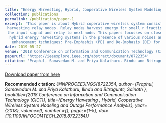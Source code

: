 ```yaml
---
title: "Energy Harvesting, Hybrid, Cooperative Wireless System Modeling and Outage Performance Analysis"
collection: publications
permalink: /publication/paper-1
excerpt: 'This paper is about Hybrid coperative wireless system consisting of analog and digital link with energy
 harvesting relay nodes. Relay nodes harvest energy for small 𝜏 fraction and uses this harvested energy to process
 the input signal and relay to next node. This papers focusses on closed loop form of outage probability of these
  hybrid energy harvesting systems in the presence of various noises and purports the usage of 2 signal
   enhancement techniques: Pre-Emphashis (PE) and De-Emphasis (DE) for lowering the outage probability'
date: 2019-05-27
venue: '2018 Conference on Information and Communication Technology (CICT)'
paperurl: 'https://ieeexplore.ieee.org/abstract/document/8722354'
citation: 'Praphul, Samavedam M. and Priya Kalathuru, Bindu and Bitragunta, Sainath (2019). &quot;Energy Harvesting, Hybrid, Cooperative Wireless System Modeling and Outage Performance Analysis.&quot; <i>2018 Conference on Information and Communication Technology (CICT)</i>. 1(1).'
---
```


[Download paper from here](https://ieeexplore.ieee.org/abstract/document/8722354)

__Recommended citation:__ 
<i>@INPROCEEDINGS{8722354,  author={Praphul, Samavedam M. and Priya Kalathuru, Bindu and Bitragunta, Sainath
},  booktitle={2018 Conference on Information and Communication Technology (CICT)},   title={Energy Harvesting
, Hybrid, Cooperative Wireless System Modeling and Outage Performance Analysis},   year={2018},  volume={},  number
={},  pages={1-5},  doi={10.1109/INFOCOMTECH.2018.8722354}} </i>